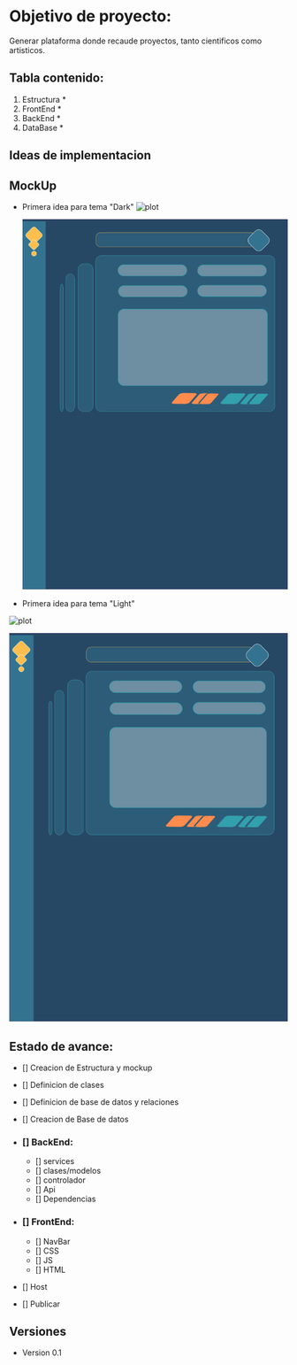 # Objetivo de proyecto:
Generar plataforma donde recaude proyectos, tanto cientificos como artisticos.

## Tabla contenido:
1. Estructura
    *
2. FrontEnd 
    *
3. BackEnd
    *
4. DataBase
    *

## Ideas de implementacion

## MockUp

* Primera idea para tema "Dark"
![plot](blog\FRONTEND\D01.png)

    ![plot](.\FRONTEND\D02.png)

* Primera idea para tema "Light"

![plot](..\FRONTEND\L01.png)

![plot](./FRONTEND/D02.png)

## Estado de avance:
* [] Creacion de Estructura y mockup
* [] Definicion de clases
* [] Definicion de base de datos y relaciones
* [] Creacion de Base de datos

* ### [] BackEnd:
    * [] services
    * [] clases/modelos
    * [] controlador
    * [] Api
    * [] Dependencias

* ### [] FrontEnd:
    * [] NavBar
    * [] CSS
    * [] JS
    * [] HTML 

* [] Host 
* [] Publicar


## Versiones

* Version 0.1
    



